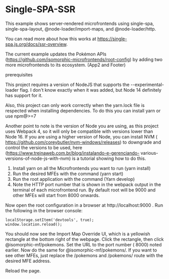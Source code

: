# Single-SPA-SSR
 
This example shows server-rendered microfrontends using single-spa, single-spa-layout, @node-loader/import-maps, and @node-loader/http.

You can read more about how this works at https://single-spa.js.org/docs/ssr-overview.

The current example updates the Pokémon APIs (https://github.com/isomorphic-microfrontends/root-config) by adding two more microfrontends to its ecosystem. (App2 and Footer)

prerequisites

This project requires a version of NodeJS that supports the --experimental-loader flag. I don't know exactly when it was added, but Node 14 definitely has support for it.

Also, this project can only work correctly when the yarn.lock file is respected when installing dependencies. To do this you can install yarn or use npm@>=7

Another point to note is the version of Node you are using, as this project uses Webpack 4, so it will only be compatible with versions lower than Node 16. If you are using a higher version of Node, you can install NVM ( https://github.com/coreybutler/nvm-windows/releases) to downgrade and control the versions to be used, here (https://www.treinaweb.com.br/blog/instalando-e-gerenciando- various-versions-of-node-js-with-nvm) is a tutorial showing how to do this.

1) Install yarn on all the Microfrontends you want to run (yarn install)
2) Run the desired MFEs with the command (yarn start)
3) Run the root application with the command (Yarn develop)
4) Note the HTTP port number that is shown in the webpack output in the terminal of each microfrontend run. By default root will be 9000 and other MFEs will start from 8000 onwards.

Now open the root configuration in a browser at http://localhost:9000 . Run the following in the browser console:

```
localStorage.setItem('devtools', true);
window.location.reload();
```

You should now see the Import Map Override UI, which is a yellowish rectangle at the bottom right of the webpage. Click the rectangle, then click @isomorphic-mf/pokemons. Set the URL to the port number ( 8000) noted earlier. Now do the same for @isomorphic-mf/pokemons/. If you want to see other MFEs, just replace the /pokemons and /pokemons/ route with the desired MFE address.

Reload the page.
